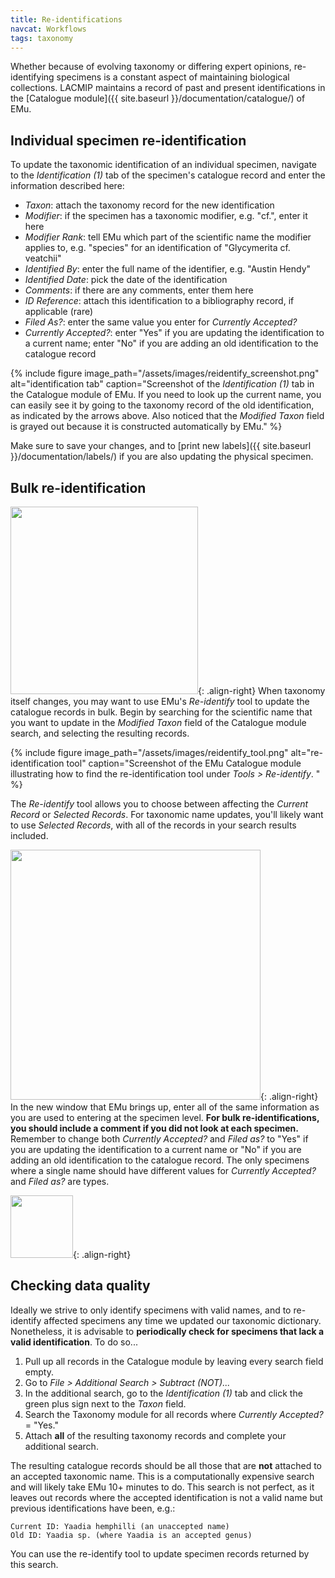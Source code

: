 ```yaml
---
title: Re-identifications
navcat: Workflows
tags: taxonomy
---
```

Whether because of evolving taxonomy or differing expert opinions, re-identifying specimens is a constant aspect of maintaining biological collections. LACMIP maintains a record of past and present identifications in the [Catalogue module]({{ site.baseurl }}/documentation/catalogue/) of EMu.

## Individual specimen re-identification

To update the taxonomic identification of an individual specimen, navigate to the *Identification (1)* tab of the specimen's catalogue record and enter the information described here:
- *Taxon*: attach the taxonomy record for the new identification
- *Modifier*: if the specimen has a taxonomic modifier, e.g. "cf.", enter it here
- *Modifier Rank*: tell EMu which part of the scientific name the modifier applies to, e.g. "species" for an identification of "Glycymerita cf. veatchii"
- *Identified By*: enter the full name of the identifier, e.g. "Austin Hendy"
- *Identified Date*: pick the date of the identification
- *Comments*: if there are any comments, enter them here
- *ID Reference*: attach this identification to a bibliography record, if applicable (rare)
- *Filed As?*: enter the same value you enter for *Currently Accepted?*
- *Currently Accepted?*: enter "Yes" if you are updating the identification to a current name; enter "No" if you are adding an old identification to the catalogue record

{% include figure image_path="/assets/images/reidentify_screenshot.png" alt="identification tab" caption="Screenshot of the *Identification (1)* tab in the Catalogue module of EMu. If you need to  look up the current name, you can easily see it by going to the taxonomy record of the old identification, as indicated by the arrows above. Also noticed that the *Modified Taxon* field is grayed out because it is constructed automatically by EMu." %}

Make sure to save your changes, and to [print new labels]({{ site.baseurl }}/documentation/labels/) if you are also updating the physical specimen.

## Bulk re-identification

<img src="{{ site.baseurl }}/assets/images/reidentify_search.png" alt="" width="300"/>{: .align-right}
When taxonomy itself changes, you may want to use EMu's *Re-identify* tool to update the catalogue records in bulk. Begin by searching for the scientific name that you want to update in the *Modified Taxon* field of the Catalogue module search, and selecting the resulting records.

{% include figure image_path="/assets/images/reidentify_tool.png" alt="re-identification tool" caption="Screenshot of the EMu Catalogue module illustrating how to find the re-identification tool under *Tools > Re-identify*. " %}

The *Re-identify* tool allows you to choose between affecting the *Current Record* or *Selected Records*. For taxonomic name updates, you'll likely want to use *Selected Records*, with all of the records in your search results included.

<img src="{{ site.baseurl }}/assets/images/reidentify_dialog.png" alt="" width="400"/>{: .align-right}
In the new window that EMu brings up, enter all of the same information as you are used to entering at the specimen level. **For bulk re-identifications, you should include a comment if you did not look at each specimen.** Remember to change both *Currently Accepted?* and *Filed as?* to "Yes" if you are updating the identification to a current name or "No" if you are adding an old identification to the catalogue record. The only specimens where a single name should have different values for *Currently Accepted?* and *Filed as?* are types.

<img src="{{ site.baseurl }}/assets/images/reidentifications_non-types.png" alt="" width="100"/>{: .align-right}

## Checking data quality

Ideally we strive to only identify specimens with valid names, and to re-identify affected specimens any time we updated our taxonomic dictionary. Nonetheless, it is advisable to **periodically check for specimens that lack a valid identification**. To do so...

1. Pull up all records in the Catalogue module by leaving every search field empty.
1. Go to *File > Additional Search > Subtract (NOT)...*
1. In the additional search, go to the *Identification (1)* tab and click the green plus sign next to the *Taxon* field.
1. Search the Taxonomy module for all records where *Currently Accepted?* = "Yes."
1. Attach **all** of the resulting taxonomy records and complete your additional search.

The resulting catalogue records should be all those that are **not** attached to an accepted taxonomic name. This is a computationally expensive search and will likely take EMu 10+ minutes to do. This search is not perfect, as it leaves out records where the accepted identification is not a valid name but previous identifications have been, e.g.:

```
Current ID: Yaadia hemphilli (an unaccepted name)
Old ID: Yaadia sp. (where Yaadia is an accepted genus)
```

You can use the re-identify tool to update specimen records returned by this search. 
